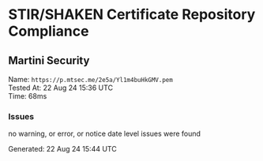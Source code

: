 # STIR/SHAKEN Certificate Repository Compliance

## Martini Security

Name: `https://p.mtsec.me/2e5a/Yl1m4buHkGMV.pem`\
Tested At: 22 Aug 24 15:36 UTC\
Time: 68ms

### Issues

no warning, or error, or notice date level issues were found

Generated: 22 Aug 24 15:44 UTC